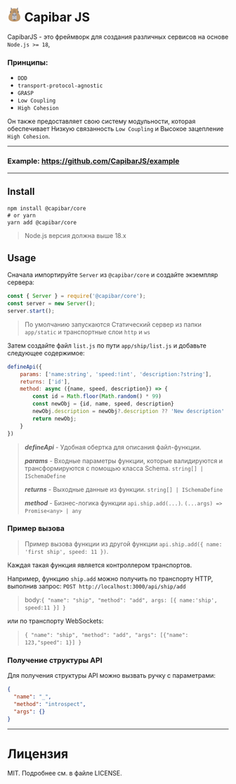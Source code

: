 # <img src="README/favicon.png" alt="" width="32px" /> Capibar JS

CapibarJS - это фреймворк для создания различных сервисов на основе `Node.js >= 18`,

### Принципы:
- `DDD`
- `transport-protocol-agnostic`
- `GRASP`
- `Low Coupling`
- `High Cohesion`

Он также предоставляет свою систему модульности, которая обеспечивает Низкую связанность `Low Coupling` и Высокое зацепление `High Cohesion`.


---

### Example: https://github.com/CapibarJS/example

---

## Install

```shell
npm install @capibar/core
# or yarn
yarn add @capibar/core
```

> Node.js версия должна выше 18.x

## Usage

Сначала импортируйте `Server` из `@capibar/core` и создайте экземпляр сервера:

```js
const { Server } = require('@capibar/core');
const server = new Server();
server.start();
```
> По умолчанию запускаются Статический сервер из папки `app/static` и транспортные слои `http` и `ws`

Затем создайте файл `list.js` по пути `app/ship/list.js` и добавьте следующее содержимое:
```js
defineApi({
    params: ['name:string', 'speed:!int', 'description:?string'],
    returns: ['id'],
    method: async ({name, speed, description}) => {
        const id = Math.floor(Math.random() * 99)
        const newObj = {id, name, speed, description}
        newObj.description = newObj?.description ?? 'New description'
        return newObj;
    }
})
```

> ***defineApi*** - Удобная обертка для описания файл-функции.
> 
> ***params***    - Входные параметры функции, которые валидируются и трансформируются с помощью класса Schema. `string[] | ISchemaDefine`
> 
> ***returns***   - Выходные данные из функции. `string[] | ISchemaDefine`
> 
> ***method***    - Бизнес-логика функции `api.ship.add(...)`. `(...args) => Promise<any> | any`

### Пример вызова

> Пример вызова функции из другой функции `api.ship.add({ name: 'first ship', speed: 11 })`.

Каждая такая функция является контроллером транспортов.

Например, функцию `ship.add` можно получить по транспорту HTTP, выполнив запрос: 
`POST http://localhost:3000/api/ship/add` 
> body:`{ "name": "ship", "method": "add", args: [{ name:'ship', speed:11 }] }` 

или по транспорту WebSockets:

> `{ "name": "ship", "method": "add", "args": [{"name": 123,"speed": 1}] }`


### Получение структуры API

Для получения структуры API можно вызвать ручку с параметрами:

```json 
{
  "name": "_",
  "method": "introspect",
  "args": {}
}
```


---

# Лицензия
MIT. Подробнее см. в файле LICENSE.
